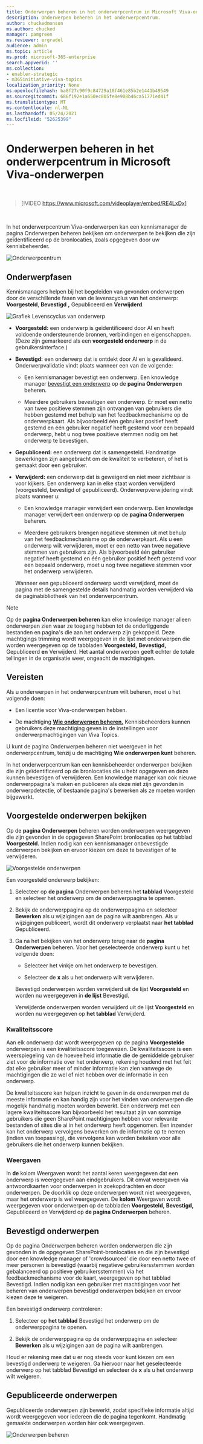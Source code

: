 ```yaml
---
title: Onderwerpen beheren in het onderwerpcentrum in Microsoft Viva-onderwerpen
description: Onderwerpen beheren in het onderwerpcentrum.
author: chuckedmonson
ms.author: chucked
manager: pamgreen
ms.reviewer: ergradel
audience: admin
ms.topic: article
ms.prod: microsoft-365-enterprise
search.appverid: ''
ms.collection:
- enabler-strategic
- m365initiative-viva-topics
localization_priority: None
ms.openlocfilehash: ba8f27c90f9c84729a10f461e85b2e1441b49549
ms.sourcegitcommit: 686f192e1a650ec805fe8e908b46ca51771ed41f
ms.translationtype: MT
ms.contentlocale: nl-NL
ms.lasthandoff: 05/24/2021
ms.locfileid: "52625399"
---
```

# <a name="manage-topics-in-the-topic-center-in-microsoft-viva-topics"></a>Onderwerpen beheren in het onderwerpcentrum in Microsoft Viva-onderwerpen

</br>

> [!VIDEO https://www.microsoft.com/videoplayer/embed/RE4LxDx]  

</br>

In het onderwerpcentrum Viva-onderwerpen kan  een kennismanager de pagina Onderwerpen beheren bekijken om onderwerpen te bekijken die zijn geïdentificeerd op de bronlocaties, zoals opgegeven door uw kennisbeheerder.  

   ![Onderwerpcentrum](../media/knowledge-management/topic-center.png)  

## <a name="topic-stages"></a>Onderwerpfasen

Kennismanagers helpen bij het begeleiden van gevonden onderwerpen door de verschillende fasen van de levenscyclus van het onderwerp: **Voorgesteld**, **Bevestigd** **,** Gepubliceerd en **Verwijderd**.

   ![Grafiek Levenscyclus van onderwerp](../media/knowledge-management/topic-lifecycle.png) 

- **Voorgesteld:** een onderwerp is geïdentificeerd door AI en heeft voldoende ondersteunende bronnen, verbindingen en eigenschappen. (Deze zijn gemarkeerd als een **voorgesteld onderwerp** in de gebruikersinterface.)

- **Bevestigd:** een onderwerp dat is ontdekt door AI en is gevalideerd. Onderwerpvalidatie vindt plaats wanneer een van de volgende:

   - Een kennismanager bevestigt een onderwerp. Een knowledge manager [bevestigt een onderwerp](manage-topics.md#confirmed-topics) op de **pagina Onderwerpen** beheren.

   - Meerdere gebruikers bevestigen een onderwerp. Er moet een netto van twee positieve stemmen zijn ontvangen van gebruikers die hebben gestemd met behulp van het feedbackmechanisme op de onderwerpkaart. Als bijvoorbeeld één gebruiker positief heeft gestemd en één gebruiker negatief heeft gestemd voor een bepaald onderwerp, hebt u nog twee positieve stemmen nodig om het onderwerp te bevestigen.
 
- **Gepubliceerd:** een onderwerp dat is samengesteld. Handmatige bewerkingen zijn aangebracht om de kwaliteit te verbeteren, of het is gemaakt door een gebruiker.

- **Verwijderd:** een onderwerp dat is geweigerd en niet meer zichtbaar is voor kijkers. Een onderwerp kan in elke staat worden verwijderd (voorgesteld, bevestigd of gepubliceerd). Onderwerpverwijdering vindt plaats wanneer u:

   - Een knowledge manager verwijdert een onderwerp. Een knowledge manager verwijdert een onderwerp op de **pagina Onderwerpen** beheren.

   - Meerdere gebruikers brengen negatieve stemmen uit met behulp van het feedbackmechanisme op de onderwerpkaart. Als u een onderwerp wilt verwijderen, moet er een netto van twee negatieve stemmen van gebruikers zijn. Als bijvoorbeeld één gebruiker negatief heeft gestemd en één gebruiker positief heeft gestemd voor een bepaald onderwerp, moet u nog twee negatieve stemmen voor het onderwerp verwijderen.

  Wanneer een gepubliceerd onderwerp wordt verwijderd, moet de pagina met de samengestelde details handmatig worden verwijderd via de paginabibliotheek van het onderwerpcentrum.

> [!Note] 
> Op de **pagina Onderwerpen beheren** kan elke knowledge manager alleen onderwerpen zien waar ze toegang hebben tot de onderliggende bestanden en pagina's die aan het onderwerp zijn gekoppeld. Deze machtigings trimming wordt weergegeven in de lijst met onderwerpen die worden  weergegeven op de tabbladen **Voorgesteld,** **Bevestigd,** Gepubliceerd **en** Verwijderd. Het aantal onderwerpen geeft echter de totale tellingen in de organisatie weer, ongeacht de machtigingen.

## <a name="requirements"></a>Vereisten

Als u onderwerpen in het onderwerpcentrum wilt beheren, moet u het volgende doen:
- Een licentie voor Viva-onderwerpen hebben.

- De machtiging [**Wie onderwerpen beheren.**](./topic-experiences-user-permissions.md) Kennisbeheerders kunnen gebruikers deze machtiging geven in de instellingen voor onderwerpmachtigingen van Viva Topics. 

U kunt de pagina  Onderwerpen beheren niet weergeven in het onderwerpcentrum, tenzij u de machtiging **Wie onderwerpen kunt** beheren.

In het onderwerpcentrum kan een kennisbeheerder onderwerpen bekijken die zijn geïdentificeerd op de bronlocaties die u hebt opgegeven en deze kunnen bevestigen of verwijderen. Een knowledge manager kan ook nieuwe onderwerppagina's maken en publiceren als deze niet zijn gevonden in onderwerpdetectie, of bestaande pagina's bewerken als ze moeten worden bijgewerkt.

## <a name="review-suggested-topics"></a>Voorgestelde onderwerpen bekijken

Op de **pagina Onderwerpen** beheren worden onderwerpen weergegeven die zijn gevonden in de opgegeven SharePoint bronlocaties op het tabblad **Voorgesteld.** Indien nodig kan een kennismanager onbevestigde onderwerpen bekijken en ervoor kiezen om deze te bevestigen of te verwijderen.

   ![Voorgestelde onderwerpen](../media/knowledge-management/quality-score.png) 

Een voorgesteld onderwerp bekijken:

1. Selecteer op **de pagina** Onderwerpen beheren het **tabblad** Voorgesteld en selecteer het onderwerp om de onderwerppagina te openen.

2. Bekijk de onderwerppagina op de onderwerppagina en selecteer **Bewerken** als u wijzigingen aan de pagina wilt aanbrengen. Als u wijzigingen publiceert, wordt dit onderwerp verplaatst naar **het tabblad** Gepubliceerd.

3. Ga na het bekijken van het onderwerp terug naar de **pagina Onderwerpen** beheren. Voor het geselecteerde onderwerp kunt u het volgende doen:

   - Selecteer het vinkje om het onderwerp te bevestigen.
    
   - Selecteer de **x** als u het onderwerp wilt verwijderen.

    Bevestigd onderwerpen worden verwijderd uit de lijst **Voorgesteld** en worden nu weergegeven in **de lijst** Bevestigd.

    Verwijderde onderwerpen worden verwijderd uit de lijst **Voorgesteld** en worden nu weergegeven op **het tabblad** Verwijderd.

### <a name="quality-score"></a>Kwaliteitsscore

Aan elk onderwerp dat wordt weergegeven op de pagina **Voorgestelde** onderwerpen is een kwaliteitsscore toegewezen. De kwaliteitsscore is een weerspiegeling van de hoeveelheid informatie die de gemiddelde gebruiker ziet voor de informatie over het onderwerp, rekening houdend met het feit dat elke gebruiker meer of minder informatie kan zien vanwege de machtigingen die ze wel of niet hebben over de informatie in een onderwerp. 

De kwaliteitsscore kan helpen inzicht te geven in de onderwerpen met de meeste informatie en kan handig zijn voor het vinden van onderwerpen die mogelijk handmatig moeten worden bewerkt. Een onderwerp met een lagere kwaliteitsscore kan bijvoorbeeld het resultaat zijn van sommige gebruikers die geen SharePoint machtigingen hebben voor relevante bestanden of sites die ai in het onderwerp heeft opgenomen. Een inzender kan het onderwerp vervolgens bewerken om de informatie op te nemen (indien van toepassing), die vervolgens kan worden bekeken voor alle gebruikers die het onderwerp kunnen bekijken.

### <a name="impressions"></a>Weergaven

In **de** kolom Weergaven wordt het aantal keren weergegeven dat een onderwerp is weergegeven aan eindgebruikers. Dit omvat weergaven via antwoordkaarten voor onderwerpen in zoekopdrachten en door onderwerpen. De doorklik op deze onderwerpen wordt niet weergegeven, maar het onderwerp is wel weergegeven. De **kolom** Weergaven wordt weergegeven voor onderwerpen op  de tabbladen **Voorgesteld,** **Bevestigd,** Gepubliceerd en Verwijderd op **de pagina Onderwerpen** beheren.

## <a name="confirmed-topics"></a>Bevestigd onderwerpen

Op  de pagina Onderwerpen beheren worden onderwerpen die zijn gevonden in de opgegeven SharePoint-bronlocaties en die zijn bevestigd door een knowledge manager of 'crowdsourced' die door een netto twee of  meer personen is bevestigd (waarbij negatieve gebruikersstemmen worden gebalanceerd op positieve gebruikersstemmen) via het feedbackmechanisme voor de kaart, weergegeven op het tabblad Bevestigd. Indien nodig kan een gebruiker met machtigingen voor het beheren van onderwerpen bevestigd onderwerpen bekijken en ervoor kiezen deze te weigeren.

Een bevestigd onderwerp controleren:

1. Selecteer op **het tabblad** Bevestigd het onderwerp om de onderwerppagina te openen.

2. Bekijk de onderwerppagina op de onderwerppagina en selecteer **Bewerken** als u wijzigingen aan de pagina wilt aanbrengen.

Houd er rekening mee dat u er nog steeds voor kunt kiezen om een bevestigd onderwerp te weigeren. Ga hiervoor naar het geselecteerde onderwerp  op het tabblad Bevestigd en selecteer de **x** als u het onderwerp wilt weigeren.

## <a name="published-topics"></a>Gepubliceerde onderwerpen

Gepubliceerde onderwerpen zijn bewerkt, zodat specifieke informatie altijd wordt weergegeven voor iedereen die de pagina tegenkomt. Handmatig gemaakte onderwerpen worden hier ook weergegeven.

   ![Onderwerpen beheren](../media/knowledge-management/manage-topics-new.png)
